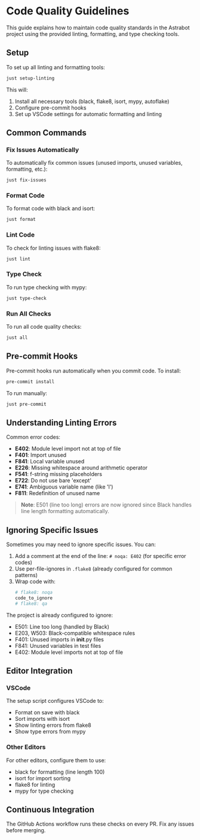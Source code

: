 # Code Quality Guidelines

This guide explains how to maintain code quality standards in the Astrabot project using the provided linting, formatting, and type checking tools.

## Setup

To set up all linting and formatting tools:

```bash
just setup-linting
```

This will:

1. Install all necessary tools (black, flake8, isort, mypy, autoflake)
2. Configure pre-commit hooks
3. Set up VSCode settings for automatic formatting and linting

## Common Commands

### Fix Issues Automatically

To automatically fix common issues (unused imports, unused variables, formatting, etc.):

```bash
just fix-issues
```

### Format Code

To format code with black and isort:

```bash
just format
```

### Lint Code

To check for linting issues with flake8:

```bash
just lint
```

### Type Check

To run type checking with mypy:

```bash
just type-check
```

### Run All Checks

To run all code quality checks:

```bash
just all
```

## Pre-commit Hooks

Pre-commit hooks run automatically when you commit code. To install:

```bash
pre-commit install
```

To run manually:

```bash
just pre-commit
```

## Understanding Linting Errors

Common error codes:

- **E402**: Module level import not at top of file
- **F401**: Import unused
- **F841**: Local variable unused
- **E226**: Missing whitespace around arithmetic operator
- **F541**: f-string missing placeholders
- **E722**: Do not use bare 'except'
- **E741**: Ambiguous variable name (like 'l')
- **F811**: Redefinition of unused name

> **Note**: E501 (line too long) errors are now ignored since Black handles line length formatting automatically.

## Ignoring Specific Issues

Sometimes you may need to ignore specific issues. You can:

1. Add a comment at the end of the line: `# noqa: E402` (for specific error codes)
2. Use per-file-ignores in `.flake8` (already configured for common patterns)
3. Wrap code with:
   ```python
   # flake8: noqa
   code_to_ignore
   # flake8: qa
   ```

The project is already configured to ignore:

- E501: Line too long (handled by Black)
- E203, W503: Black-compatible whitespace rules
- F401: Unused imports in **init**.py files
- F841: Unused variables in test files
- E402: Module level imports not at top of file

## Editor Integration

### VSCode

The setup script configures VSCode to:

- Format on save with black
- Sort imports with isort
- Show linting errors from flake8
- Show type errors from mypy

### Other Editors

For other editors, configure them to use:

- black for formatting (line length 100)
- isort for import sorting
- flake8 for linting
- mypy for type checking

## Continuous Integration

The GitHub Actions workflow runs these checks on every PR. Fix any issues before merging.
